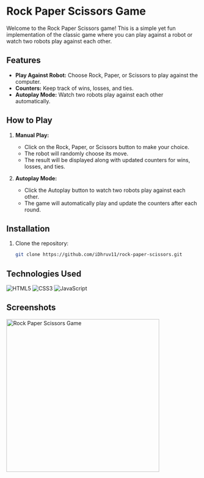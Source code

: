 # Rock Paper Scissors Game

Welcome to the Rock Paper Scissors game! This is a simple yet fun implementation of the classic game where you can play against a robot or watch two robots play against each other.

## Features

- **Play Against Robot:** Choose Rock, Paper, or Scissors to play against the computer.
- **Counters:** Keep track of wins, losses, and ties.
- **Autoplay Mode:** Watch two robots play against each other automatically.

## How to Play

1. **Manual Play:**
   - Click on the Rock, Paper, or Scissors button to make your choice.
   - The robot will randomly choose its move.
   - The result will be displayed along with updated counters for wins, losses, and ties.

2. **Autoplay Mode:**
   - Click the Autoplay button to watch two robots play against each other.
   - The game will automatically play and update the counters after each round.

## Installation

1. Clone the repository:
   ```bash
   git clone https://github.com/iDhruv11/rock-paper-scissors.git
   
## Technologies Used

![HTML5](https://img.shields.io/badge/HTML5-E34F26?style=for-the-badge&logo=html5&logoColor=white)
![CSS3](https://img.shields.io/badge/CSS3-1572B6?style=for-the-badge&logo=css3&logoColor=white)
![JavaScript](https://img.shields.io/badge/JavaScript-F7DF1E?style=for-the-badge&logo=javascript&logoColor=black)

## Screenshots

<img src="images/screenshot.png" alt="Rock Paper Scissors Game" width="400"/>

